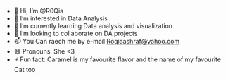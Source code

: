 - 👋 Hi, I’m @R0Qia
- 👀 I’m interested in Data Analysis
- 🌱 I’m currently learning Data analysis and visualization
- 💞️ I’m looking to collaborate on DA projects
- 📫 You Can raech me by e-mail Roqiaashraf@yahoo.com
- 😄 Pronouns: She <3 
- ⚡ Fun fact: Caramel is my favourite flavor and the name of my favourite Cat too

<!---
R0Qia/R0Qia is a ✨ special ✨ repository because its `README.md` (this file) appears on your GitHub profile.
You can click the Preview link to take a look at your changes.
--->
